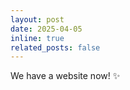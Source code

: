 ```yaml
---
layout: post
date: 2025-04-05
inline: true
related_posts: false
---
```


We have a website now! :sparkles:
